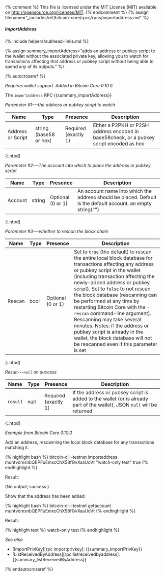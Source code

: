 {% comment %}
This file is licensed under the MIT License (MIT) available on
http://opensource.org/licenses/MIT.
{% endcomment %}
{% assign filename="_includes/ref/bitcoin-core/rpcs/rpcs/importaddress.md" %}

##### ImportAddress
{% include helpers/subhead-links.md %}

{% assign summary_importAddress="adds an address or pubkey script to the wallet without the associated private key, allowing you to watch for transactions affecting that address or pubkey script without being able to spend any of its outputs." %}

{% autocrossref %}

*Requires wallet support.  Added in Bitcoin Core 0.10.0.*

The `importaddress` RPC {{summary_importAddress}}

*Parameter #1---the address or pubkey script to watch*

| Name               | Type                   | Presence                    | Description
|--------------------|------------------------|-----------------------------|----------------
| Address or Script  | string (base58 or hex) | Required<br>(exactly 1)     | Either a P2PKH or P2SH address encoded in base58check, or a pubkey script encoded as hex
{:.ntpd}

*Parameter #2---The account into which to place the address or pubkey script*

| Name               | Type            | Presence                    | Description
|--------------------|-----------------|-----------------------------|----------------
| Account            | string          | Optional<br>(0 or 1)        | An account name into which the address should be placed.  Default is the default account, an empty string("")
{:.ntpd}

*Parameter #3---whether to rescan the block chain*

| Name               | Type            | Presence                    | Description
|--------------------|-----------------|-----------------------------|----------------
| Rescan             | bool            | Optional<br>(0 or 1)        | Set to `true` (the default) to rescan the entire local block database for transactions affecting any address or pubkey script in the wallet (including transaction affecting the newly-added address or pubkey script).  Set to `false` to not rescan the block database (rescanning can be performed at any time by restarting Bitcoin Core with the `-rescan` command-line argument).  Rescanning may take several minutes.  Notes: if the address or pubkey script is already in the wallet, the block database will not be rescanned even if this parameter is set
{:.ntpd}

*Result---`null` on success*

| Name               | Type            | Presence                    | Description
|--------------------|-----------------|-----------------------------|----------------
| `result`           | null            | Required<br>(exactly 1)     | If the address or pubkey script is added to the wallet (or is already part of the wallet), JSON `null` will be returned
{:.ntpd}

*Example from Bitcoin Core 0.10.0*

Add an address, rescanning the local block database for any transactions
matching it.

{% highlight bash %}
bitcoin-cli -testnet importaddress \
  muhtvdmsnbQEPFuEmxcChX58fGvXaaUoVt "watch-only test" true
{% endhighlight %}

Result:

(No output<!--noref-->; success.)

Show that the address has been added:

{% highlight bash %}
bitcoin-cli -testnet getaccount muhtvdmsnbQEPFuEmxcChX58fGvXaaUoVt
{% endhighlight %}

Result:

{% highlight text %}
watch-only test
{% endhighlight %}

*See also*

* [ImportPrivKey][rpc importprivkey]: {{summary_importPrivKey}}
* [ListReceivedByAddress][rpc listreceivedbyaddress]: {{summary_listReceivedByAddress}}

{% endautocrossref %}
